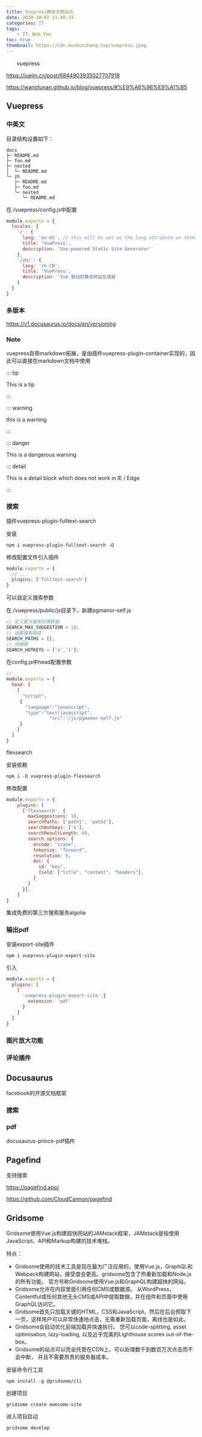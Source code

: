 ```yaml
---
title: Vuepress静态文档站点
date: 2020-10-02 21:40:33
categories: IT
tags:
    - IT，Web,Vue
toc: true
thumbnail: https://cdn.kunkunzhang.top/vuepress.jpeg
---
```


　　vuepress

<!--more-->

https://juejin.cn/post/6844903935027707918

https://wangtunan.github.io/blog/vuepress/#%E9%A6%96%E9%A1%B5

## Vuepress

### 中英文

目录结构设置如下：

```
docs
├─ README.md
├─ foo.md
├─ nested
│  └─ README.md
└─ zh
   ├─ README.md
   ├─ foo.md
   └─ nested
      └─ README.md
```

在./vuepress/config.js中配置

```javascript
module.exports = {
  locales: {
    '/': {
      lang: 'en-US', // this will be set as the lang attribute on <html>
      title: 'VuePress',
      description: 'Vue-powered Static Site Generator'
    },
    '/zh/': {
      lang: 'zh-CN',
      title: 'VuePress',
      description: 'Vue 驱动的静态网站生成器'
    }
  }
}
```

### 多版本

https://v1.docusaurus.io/docs/en/versioning



### Note

vuepress自带markdown拓展，是由插件vuepress-plugin-container实现的，因此可以直接在markdown文档中使用

::: tip

This is a tip

:::



:::  warning

this is a warning

::: 



::: danger

This is a dangerous warning



::: detail

This is a detail block which does not work in IE / Edge

::: 



### 搜索

插件vuepress-plugin-fulltext-search

安装

```shell
npm i vuepress-plugin-fulltext-search -D
```

修改配置文件引入插件

```javascript
module.exports = {
  // ...
  plugins: ['fulltext-search']
}
```

可以自定义搜索参数

在./vuepress/public/js目录下，新建pgmanor-self.js

```javascript
// 定义最大搜索结果数据
SEARCH_MAX_SUGGESTION = 10;
// 设置搜索路径
SEARCH_PATHS = [];
// 快捷键
SEARCH_HOTKEYS = ['s','i'];
```

在config.js中head配置参数

```javascript
//
module.exports = {
  head: [
    [
      "script",
     {
       "language":"javascript",
       "type":"text/javascript",
				"src":"/js/pgmanor-self.js"
     }
    ]
  ]
}
```

flexsearch

安装依赖

```shell
npm i -D vuepress-plugin-flexsearch
```

修改配置

```javascript
module.exports = {
    plugins: [
      ['flexsearch', {
        maxSuggestions: 10, 
        searchPaths: ['path1', 'path2'], 
        searchHotkeys: ['s'],    
        searchResultLength: 60,    
        search_options: {
          encode: "icase",
          tokenize: "forward",
          resolution: 9,
          doc: {
            id: "key",
            field: ["title", "content", "headers"],
          }
        }
      }],
    ]
}
```

集成免费的第三方搜索服务algolia



### 输出pdf

安装export-site插件

```shell
npm i vuepress-plugin-export-site
```

引入

```javascript
module.exports = {
  plugins: [
    [
      'vuepress-plugin-export-site',{
        extension: 'pdf'
      }
    ]
  ]
}
```



### 图片放大功能



### 评论插件



## Docusaurus

facebook的开源文档框架



### 搜索





### pdf

docusaurus-prince-pdf插件

## Pagefind

支持搜索

https://pagefind.app/

https://github.com/CloudCannon/pagefind





## Gridsome

Gridsome使用Vue.js构建超快网站的JAMstack框架，JAMstack是指使用JavaScript、API和Markup构建的技术堆栈。

特点：

- Gridsome使用的技术工具是现在最为广泛应用的，使用Vue.js，GraphQL和Webpack构建网站，接受度会更高。gridsome包含了热重新加载和Node.js的所有功能。
  官方号称Gridsome使用Vue.js和GraphQL构建超快的网站。
- Gridsome允许在内容里面引用任何CMS或数据源。
  从WordPress，Contentful或任何其他无头CMS或API中提取数据，并在组件和页面中使用GraphQL访问它。
- Gridsome首先只加载关键的HTML，CSS和JavaScript，然后在后台预取下一页，这样用户可以非常快速地点击，无需重新加载页面，离线也是如此。
- Gridsome会自动优化前端加载并快速执行。
  您可以code-splitting, asset optimisation, lazy-loading, 以及近乎完美的Lighthouse scores out-of-the-box。
- Gridsome的站点可以完全托管在CDN上，可以处理数千到数百万次点击而不会中断， 并且不需要昂贵的服务器成本。

安装命令行工具

```shell
npm install -g @gridsome/cli
```

创建项目

```shell
gridsome create awesome-site
```

进入项目启动

```shell
gridsome develop
```



